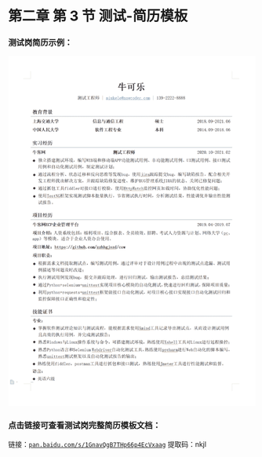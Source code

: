 # 第二章 第 3 节 测试-简历模板

### 测试岗简历示例：

![](img/d3d0c8b607e0a6fa3c6f8080b26381ce.png)

### 点击链接可查看测试岗完整简历模板文档：

链接：[`pan.baidu.com/s/1GnavQgB7THp66p4EcVxaag`](https://pan.baidu.com/s/1GnavQgB7THp66p4EcVxaag) 提取码：nkjl